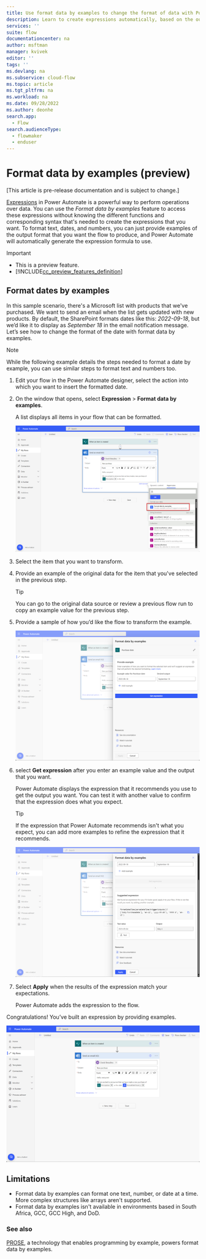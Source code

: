```yaml
---
title: Use format data by examples to change the format of data with Power Automate | Microsoft Docs
description: Learn to create expressions automatically, based on the output you want.
services: ''
suite: flow
documentationcenter: na
author: msftman
manager: kvivek
editor: ''
tags: ''
ms.devlang: na
ms.subservice: cloud-flow
ms.topic: article
ms.tgt_pltfrm: na
ms.workload: na
ms.date: 09/28/2022
ms.author: deonhe
search.app: 
  - Flow
search.audienceType: 
  - flowmaker
  - enduser
---
```


# Format data by examples (preview)

[This article is pre-release documentation and is subject to change.]

[Expressions](./use-expressions-in-conditions.md) in Power Automate is a powerful way to perform operations over data. You can use the *Format data by examples* feature to access these expressions without knowing the different functions and corresponding syntax that's needed to create the expressions that you want. To format text, dates, and numbers, you can just provide examples of the output format that you want the flow to produce, and Power Automate will automatically generate the expression formula to use.

> [!IMPORTANT]
>
> - This is a preview feature.
> - [!INCLUDE[cc_preview_features_definition](includes/cc-preview-features-definition.md)]

## Format dates by examples

In this sample scenario, there's a Microsoft list with products that we've purchased. We want to send an email when the list gets updated with new products. By default, the SharePoint formats dates like this: *2022-09-18*, but we’d like it to display as *September 18* in the email notification message. Let’s see how to change the format of the date with format data by examples.

> [!NOTE]
> While the following example details the steps needed to format a date by example, you can use similar steps to format text and numbers too.

1. Edit your flow in the Power Automate designer, select the action into which you want to insert the formatted date.
1. On the window that opens, select **Expression** > **Format data by examples**.

   A list displays all items in your flow that can be formatted.

   ![Screenshot showing the option to open ‘Format data by examples in the ‘Expression’ menu ](media/reshape-data-expressions/e7767dc95d681398071ba6336341f4f5.png)

    <!-- [format-data-by-examples-step-1.png](https://microsoft.sharepoint.com/:i:/t/PARIS/EUnsMzVFjYtKoikuw31uPscBVIWpRh7JACaRJCrnws_84Q?e=gJ2tpv)
    (Alt: Screenshot showing the option to open ‘Format data by examples in the ‘Expression’ menu)   -->

1. Select the item that you want to transform.
1. Provide an example of the original data for the item that you've selected in the previous step.

   >[!TIP]
   >You can go to the original data source or review a previous flow run to copy an example value for the previous step.

1. Provide a sample of how you’d like the flow to transform the example.  

    ![A screenshot that displays the format data by examples screen](media/reshape-data-expressions/f7adfaa8c03c46713815098953211109.png)

    <!-- [format-data-by-examples-enter-examples.png](https://microsoft.sharepoint.com/:i:/t/PARIS/ETpGBVP2HAtBvWjLng6sCkwBP63PB56pZ7u53UzvwMmAXg?e=vIApGi)
    (Alt: Screenshot showing where to enter an example value and its desired
    transformation) -->

1. select **Get expression** after you enter an example value and the output that you want.

   Power Automate displays the expression that it recommends you use to get the output you want. You can test it with another value to confirm that the expression does what you expect.

   >[!TIP]
   >If the expression that Power Automate recommends isn't what you expect, you can add more examples to refine the expression that it recommends.

   ![Screenshot showing the suggested expression and how to test it](media/reshape-data-expressions/97990ca3d4af2a6b74b551c8ee13bbab.png)

    <!-- [format-data-by-examples-flow-test.png](https://microsoft.sharepoint.com/:i:/t/PARIS/EeoYXJ2ERmdBisSR0YnSIq8BkuMiLgdfrDzDTnpXKJEvyA?e=4FoTyk) (Alt: Screenshot showing the suggested expression and how to test it) -->

1. Select **Apply** when the results of the expression match your expectations.

   Power Automate adds the expression to the flow.

Congratulations! You’ve built an expression by providing examples.  

![Screenshot showing the suggested expression applied to an action in the cloud flo](media/reshape-data-expressions/bbbed0faf5cbbb4a401c9021d52e26fc.png)

<!-- [format-data-by-examples-expression-in-flow.png](https://microsoft.sharepoint.com/:i:/t/PARIS/EQXwKsxhs8JDl4c4zx3qDvYBCIXj9-1ZouSiEYox7RVQ7A?e=1Qy8OE) (Alt: Screenshot showing the suggested expression applied to an action in the cloud flow) -->

## Limitations

- Format data by examples can format one text, number, or date at a time. More complex structures like arrays aren't supported.
- Format data by examples isn't available in environments based in South Africa, GCC, GCC High, and DoD.

### See also

[PROSE](https://www.microsoft.com/research/project/prose-framework/), a technology that enables programming by example, powers format data by examples.
